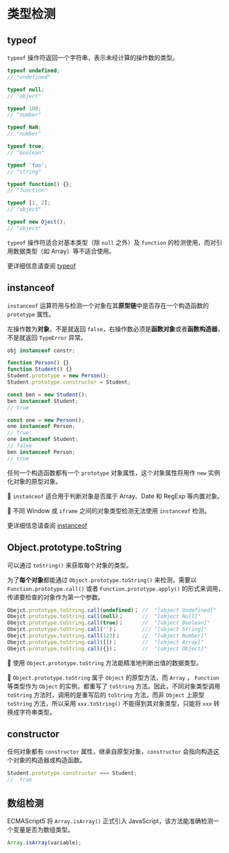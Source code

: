 # 类型检测

## typeof

`typeof` 操作符返回一个字符串，表示未经计算的操作数的类型。

```js
typeof undefined;
// "undefined"

typeof null;
// "object"

typeof 100;
// "number"

typeof NaN;
// "number"

typeof true;
// "boolean"

typeof 'foo';
// "string"

typeof function() {};
// "function"

typeof [1, 2];
// "object"

typeof new Oject();
// "object"
```

`typeof` 操作符适合对基本类型（除 `null` 之外）及 `function` 的检测使用，而对引用数据类型（如 Array）等不适合使用。

更详细信息请查阅 [typeof](../expressions/unary-operators/typeof.md)

## instanceof

`instanceof` 运算符用与检测一个对象在其**原型链**中是否存在一个构造函数的 `prototype` 属性。

左操作数为**对象**，不是就返回 `false`，右操作数必须是**函数对象**或者**函数构造器**，不是就返回 `TypeError` 异常。

```js
obj instanceof constr;
```

```js
function Person() {}
function Student() {}
Student.prototype = new Person();
Student.prototype.constructor = Student;

const ben = new Student();
ben instanceof Student;
// true

const one = new Person();
one instanceof Person;
// true
one instanceof Student;
// false
ben instanceof Person;
// true
```

任何一个构造函数都有一个 `prototype` 对象属性，这个对象属性将用作 `new` 实例化对象的原型对象。

📍 `instanceof` 适合用于判断对象是否属于 Array、Date 和 RegExp 等内置对象。

📍 不同 Window 或 `iframe` 之间的对象类型检测无法使用 `instanceof` 检测。

更详细信息请查阅 [instanceof](../expressions/unary-operators/instanceof.md)

## Object.prototype.toString

可以通过 `toString()` 来获取每个对象的类型。

为了**每个对象**都能通过 `Object.prototype.toString()` 来检测，需要以 `Function.prototype.call()` 或者 `Function.prototype.apply()` 的形式来调用，传递要检查的对象作为第一个参数。

```js
Obejct.prototype.toString.call(undefined)； //  "[object Undefined]"
Obejct.prototype.toString.call(null)；      //  "[object Null]"
Obejct.prototype.toString.call(true)；      //  "[object Boolean]"
Obejct.prototype.toString.call('')；        /// "[object String]"
Obejct.prototype.toString.call(123)；       //  "[object Number]"
Obejct.prototype.toString.call([])；        //  "[object Array]"
Obejct.prototype.toString.call({})；        //  "[object Object]"
```

📍 使用 `Object.prototype.toString` 方法能精准地判断出值的数据类型。

📍 `Object.prototype.toString` 属于 `Object` 的原型方法，而 `Array` ， `Function` 等类型作为 `Object` 的实例，都重写了 `toString` 方法。因此，不同对象类型调用 `toString` 方法时，调用的是重写后的 `toString` 方法，而非 `Object` 上原型 `toString` 方法，所以采用 `xxx.toString()` 不能得到其对象类型，只能将 `xxx` 转换成字符串类型。

## constructor

任何对象都有 `constructor` 属性，继承自原型对象，`constructor` 会指向构造这个对象的构造器或构造函数。

```js
Student.prototype.constructor === Student;
//  true
```

## 数组检测

ECMAScript5 将 `Array.isArray()` 正式引入 JavaScript，该方法能准确检测一个变量是否为数组类型。

```js
Array.isArray(variable);
```
